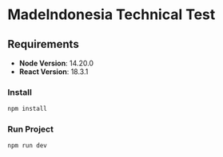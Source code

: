 # MadeIndonesia Technical Test

## Requirements

- **Node Version**: 14.20.0
- **React Version**: 18.3.1

### Install

```bash
npm install 
```

### Run Project
```bash
npm run dev
```

